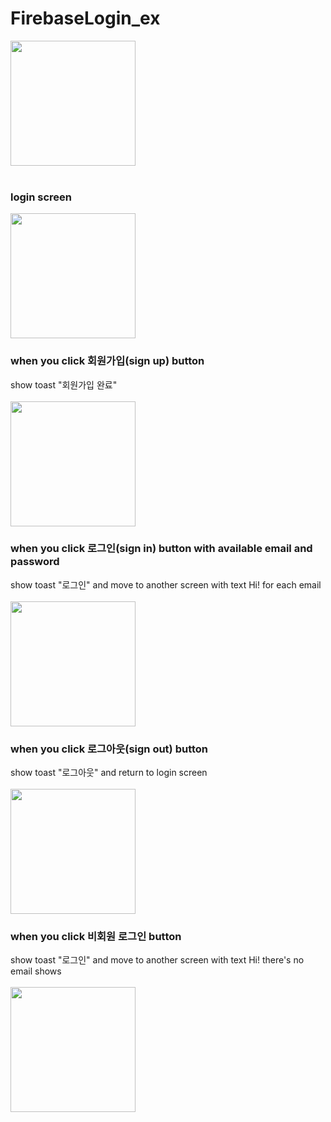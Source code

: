 # FirebaseLogin_ex
<img src="https://user-images.githubusercontent.com/77595685/169738364-989dd7ee-d5a1-4f01-b10d-8d3d3bd68818.gif" width="200"/>
<br><br>

### login screen
<img src="https://user-images.githubusercontent.com/77595685/169738314-6f1b4597-4b0e-4518-b7f5-90b526559eaa.png" width="200"/>

### when you click 회원가입(sign up) button
show toast "회원가입 완료"<br><br>
<img src="https://user-images.githubusercontent.com/77595685/169738294-77b337f7-8520-4041-bd76-11c8601caa51.png" width="200"/>

###  when you click 로그인(sign in) button with available email and password
show toast "로그인" and move to another screen with text Hi! for each email<br><br>
<img src="https://user-images.githubusercontent.com/77595685/169738526-274adeff-4336-48b1-9f70-dee3c52fd0ab.png" width="200"/>

### when you click 로그아웃(sign out) button
show toast "로그아웃" and return to login screen<br><br>
<img src="https://user-images.githubusercontent.com/77595685/169738612-bad193e6-46a6-4a79-9579-7570341c4735.png" width="200"/>

###  when you click 비회원 로그인 button
show toast "로그인" and move to another screen with text Hi! there's no email shows<br><br>
<img src="https://user-images.githubusercontent.com/77595685/169738692-42af2613-c929-4224-82c6-efa0ac67f090.png" width="200"/>
